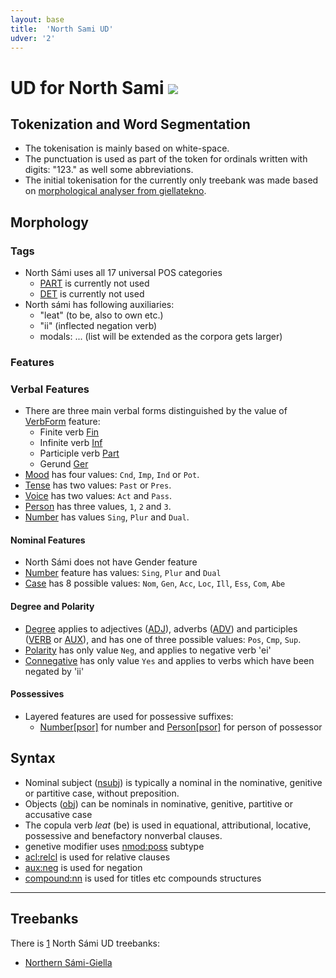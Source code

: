 ```yaml
---
layout: base
title:  'North Sami UD'
udver: '2'
---
```


# UD for North Sami <span class="flagspan"><img class="flag" src="../../flags/svg/SAMI.svg" /></span>

## Tokenization and Word Segmentation

* The tokenisation is mainly based on white-space.
* The punctuation is used as part of the token for ordinals written with
  digits: "123." as well some abbreviations.
* The initial tokenisation for the currently only treebank was made based on
  [morphological analyser from giellatekno](https://giellatekno.uit.no).


## Morphology

### Tags

* North Sámi uses all 17 universal POS categories
  - [PART]() is currently not used
  - [DET]() is currently not used
* North sámi has following auxiliaries:
  - "leat" (to be, also to own etc.)
  - "ii" (inflected negation verb)
  - modals: ... (list will be extended as the corpora gets larger)


### Features


### Verbal Features

* There are three main verbal forms distinguished by the value of [VerbForm]()
  feature:
     - Finite verb [Fin]()
     - Infinite verb [Inf]()
     - Participle verb [Part]()
     - Gerund [Ger]()
* [Mood]() has four values: `Cnd`, `Imp`, `Ind` or `Pot`.
* [Tense]() has two values: `Past` or `Pres`.
* [Voice]() has two values: `Act` and `Pass`.
* [Person]() has three values, `1`, `2` and `3`.
* [Number]() has values `Sing`, `Plur` and `Dual`.

#### Nominal Features

* North Sámi does not have Gender feature
* [Number]() feature has values: `Sing`, `Plur` and `Dual`
* [Case]() has 8 possible values:  `Nom`, `Gen`, `Acc`, `Loc`, `Ill`, `Ess`,
  `Com`, `Abe`

#### Degree and Polarity

* [Degree]() applies to adjectives ([ADJ]()), adverbs ([ADV]()) and participles
  ([VERB]() or [AUX]()), and has one of three possible values: `Pos`,
  `Cmp`, `Sup`.
* [Polarity]() has only value `Neg`, and applies to negative verb 'ei'
* [Connegative]() has only value `Yes` and applies to verbs which have been
  negated by 'ii'

#### Possessives

* Layered features are used for possessive suffixes:
  - [Number[psor]]() for number and [Person[psor]]() for person of possessor


## Syntax

* Nominal subject ([nsubj]()) is typically a nominal in the nominative,
  genitive or partitive case, without preposition.
* Objects ([obj]()) can be nominals in nominative, genitive, partitive
  or accusative case
* The copula verb _leat_ (be) is used in equational, attributional, locative,
  possessive and benefactory nonverbal clauses.
* genetive modifier uses [nmod:poss]() subtype
* [acl:relcl]() is used for relative clauses
* [aux:neg]() is used for negation
* [compound:nn]() is used for titles etc compounds structures

---

## Treebanks

There is [1](../treebanks/sme-comparison.html) North Sámi UD treebanks:

  * [Northern Sámi-Giella](../treebanks/sme_giella/index.html)

